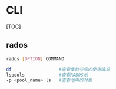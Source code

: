 # CLI

[TOC]

## rados

```bash
rados [OPTION] COMMAND

df					#查看集群空间的使用情况
lspools				#查看RADOS池
-p <pool_name> ls	#查看池中的对象
```

